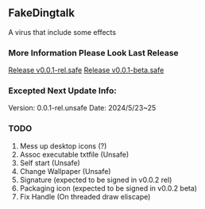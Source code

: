 ## FakeDingtalk
A virus that include some effects

### More Information Please Look Last Release
[Release v0.0.1-rel.safe](https://github.com/OranPie/FakeDingtalk/releases/tag/v0.0.1-rel.safe)
[Release v0.0.1-beta.safe](https://github.com/OranPie/FakeDingtalk/releases/tag/v0.0.1-beta.safe)

### Excepted Next Update Info:
Version: 0.0.1-rel.unsafe
Date: 2024/5/23~25

### TODO
1. Mess up desktop icons (?)
2. Assoc executable txtfile (Unsafe)
3. Self start (Unsafe)
4. Change Wallpaper (Unsafe)
5. Signature (expected to be signed in v0.0.2 rel)
6. Packaging icon (expected to be signed in v0.0.2 beta)
7. Fix Handle (On threaded draw eliscape)
